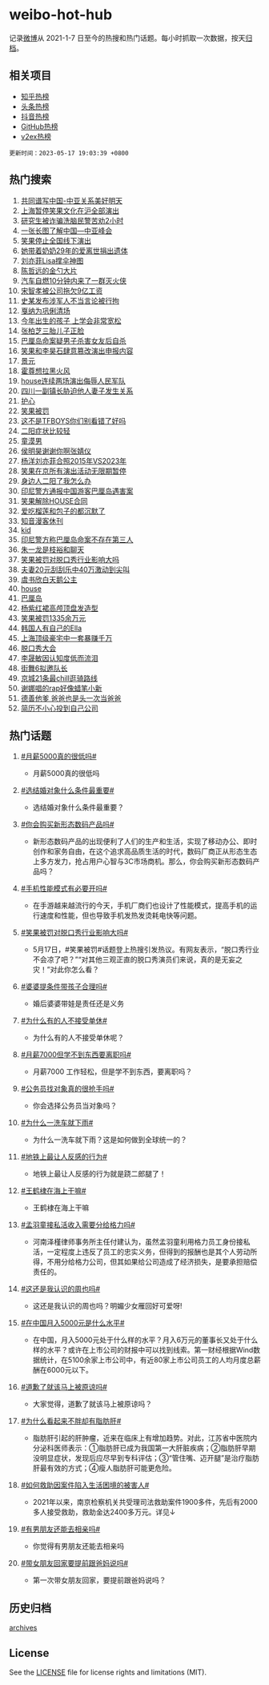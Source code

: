 # weibo-hot-hub

记录[微博](https://www.weibo.com)从 2021-1-7 日至今的热搜和热门话题。每小时抓取一次数据，按天[归档](archives)。

## 相关项目

- [知乎热榜](https://github.com/lonnyzhang423/zhihu-hot-hub)
- [头条热榜](https://github.com/lonnyzhang423/toutiao-hot-hub)
- [抖音热榜](https://github.com/lonnyzhang423/douyin-hot-hub)
- [GitHub热榜](https://github.com/lonnyzhang423/github-hot-hub)
- [v2ex热榜](https://github.com/lonnyzhang423/v2ex-hot-hub)


`更新时间：2023-05-17 19:03:39 +0800`

## 热门搜索

1. [共同谱写中国-中亚关系美好明天](https://m.weibo.cn/search?containerid=100103type%3D1%26t%3D10%26q%3D%23%E5%85%B1%E5%90%8C%E8%B0%B1%E5%86%99%E4%B8%AD%E5%9B%BD-%E4%B8%AD%E4%BA%9A%E5%85%B3%E7%B3%BB%E7%BE%8E%E5%A5%BD%E6%98%8E%E5%A4%A9%23&stream_entry_id=51&isnewpage=1&extparam=seat%3D1%26dgr%3D0%26stream_entry_id%3D51%26c_type%3D51%26filter_type%3Drealtimehot%26pos%3D0%26cate%3D10103%26display_time%3D1684321417%26pre_seqid%3D168432141784802720818&luicode=10000011&lfid=106003type%253D25%2526t%253D3%2526disable_hot%253D1%2526filter_type%253Drealtimehot)
1. [上海暂停笑果文化在沪全部演出](https://m.weibo.cn/search?containerid=100103type%3D1%26t%3D10%26q%3D%23%E4%B8%8A%E6%B5%B7%E6%9A%82%E5%81%9C%E7%AC%91%E6%9E%9C%E6%96%87%E5%8C%96%E5%9C%A8%E6%B2%AA%E5%85%A8%E9%83%A8%E6%BC%94%E5%87%BA%23&stream_entry_id=31&isnewpage=1&extparam=seat%3D1%26dgr%3D0%26flag%3D0%26c_type%3D31%26filter_type%3Drealtimehot%26cate%3D5001%26stream_entry_id%3D31%26realpos%3D1%26lcate%3D5001%26band_rank%3D1%26pos%3D0%26q%3D%2523%25E4%25B8%258A%25E6%25B5%25B7%25E6%259A%2582%25E5%2581%259C%25E7%25AC%2591%25E6%259E%259C%25E6%2596%2587%25E5%258C%2596%25E5%259C%25A8%25E6%25B2%25AA%25E5%2585%25A8%25E9%2583%25A8%25E6%25BC%2594%25E5%2587%25BA%2523%26display_time%3D1684321417%26pre_seqid%3D168432141784802720818&luicode=10000011&lfid=106003type%253D25%2526t%253D3%2526disable_hot%253D1%2526filter_type%253Drealtimehot)
1. [研究生被诈骗洗脑民警苦劝2小时](https://m.weibo.cn/search?containerid=100103type%3D1%26t%3D10%26q%3D%23%E7%A0%94%E7%A9%B6%E7%94%9F%E8%A2%AB%E8%AF%88%E9%AA%97%E6%B4%97%E8%84%91%E6%B0%91%E8%AD%A6%E8%8B%A6%E5%8A%9D2%E5%B0%8F%E6%97%B6%23&stream_entry_id=31&isnewpage=1&extparam=seat%3D1%26dgr%3D0%26flag%3D1%26c_type%3D31%26filter_type%3Drealtimehot%26cate%3D5001%26stream_entry_id%3D31%26realpos%3D2%26lcate%3D5001%26band_rank%3D2%26pos%3D1%26q%3D%2523%25E7%25A0%2594%25E7%25A9%25B6%25E7%2594%259F%25E8%25A2%25AB%25E8%25AF%2588%25E9%25AA%2597%25E6%25B4%2597%25E8%2584%2591%25E6%25B0%2591%25E8%25AD%25A6%25E8%258B%25A6%25E5%258A%259D2%25E5%25B0%258F%25E6%2597%25B6%2523%26display_time%3D1684321417%26pre_seqid%3D168432141784802720818&luicode=10000011&lfid=106003type%253D25%2526t%253D3%2526disable_hot%253D1%2526filter_type%253Drealtimehot)
1. [一张长图了解中国—中亚峰会](https://m.weibo.cn/search?containerid=100103type%3D1%26t%3D10%26q%3D%23%E4%B8%80%E5%BC%A0%E9%95%BF%E5%9B%BE%E4%BA%86%E8%A7%A3%E4%B8%AD%E5%9B%BD%E2%80%94%E4%B8%AD%E4%BA%9A%E5%B3%B0%E4%BC%9A%23&stream_entry_id=31&isnewpage=1&extparam=seat%3D1%26dgr%3D0%26flag%3D0%26c_type%3D31%26filter_type%3Drealtimehot%26cate%3D5001%26stream_entry_id%3D31%26realpos%3D3%26lcate%3D5001%26band_rank%3D3%26pos%3D2%26q%3D%2523%25E4%25B8%2580%25E5%25BC%25A0%25E9%2595%25BF%25E5%259B%25BE%25E4%25BA%2586%25E8%25A7%25A3%25E4%25B8%25AD%25E5%259B%25BD%25E2%2580%2594%25E4%25B8%25AD%25E4%25BA%259A%25E5%25B3%25B0%25E4%25BC%259A%2523%26display_time%3D1684321417%26pre_seqid%3D168432141784802720818&luicode=10000011&lfid=106003type%253D25%2526t%253D3%2526disable_hot%253D1%2526filter_type%253Drealtimehot)
1. [笑果停止全国线下演出](https://m.weibo.cn/search?containerid=100103type%3D1%26t%3D10%26q%3D%23%E7%AC%91%E6%9E%9C%E5%81%9C%E6%AD%A2%E5%85%A8%E5%9B%BD%E7%BA%BF%E4%B8%8B%E6%BC%94%E5%87%BA%23&stream_entry_id=31&isnewpage=1&extparam=seat%3D1%26dgr%3D0%26flag%3D2%26c_type%3D31%26filter_type%3Drealtimehot%26cate%3D5001%26stream_entry_id%3D31%26realpos%3D4%26lcate%3D5001%26band_rank%3D4%26pos%3D3%26q%3D%2523%25E7%25AC%2591%25E6%259E%259C%25E5%2581%259C%25E6%25AD%25A2%25E5%2585%25A8%25E5%259B%25BD%25E7%25BA%25BF%25E4%25B8%258B%25E6%25BC%2594%25E5%2587%25BA%2523%26display_time%3D1684321417%26pre_seqid%3D168432141784802720818&luicode=10000011&lfid=106003type%253D25%2526t%253D3%2526disable_hot%253D1%2526filter_type%253Drealtimehot)
1. [她带着奶奶29年的爱离世捐出遗体](https://m.weibo.cn/search?containerid=100103type%3D1%26t%3D10%26q%3D%23%E5%A5%B9%E5%B8%A6%E7%9D%80%E5%A5%B6%E5%A5%B629%E5%B9%B4%E7%9A%84%E7%88%B1%E7%A6%BB%E4%B8%96%E6%8D%90%E5%87%BA%E9%81%97%E4%BD%93%23&stream_entry_id=31&isnewpage=1&extparam=seat%3D1%26dgr%3D0%26flag%3D1%26c_type%3D31%26filter_type%3Drealtimehot%26cate%3D5001%26stream_entry_id%3D31%26realpos%3D5%26lcate%3D5001%26band_rank%3D5%26pos%3D4%26q%3D%2523%25E5%25A5%25B9%25E5%25B8%25A6%25E7%259D%2580%25E5%25A5%25B6%25E5%25A5%25B629%25E5%25B9%25B4%25E7%259A%2584%25E7%2588%25B1%25E7%25A6%25BB%25E4%25B8%2596%25E6%258D%2590%25E5%2587%25BA%25E9%2581%2597%25E4%25BD%2593%2523%26display_time%3D1684321417%26pre_seqid%3D168432141784802720818&luicode=10000011&lfid=106003type%253D25%2526t%253D3%2526disable_hot%253D1%2526filter_type%253Drealtimehot)
1. [刘亦菲Lisa撑伞神图](https://m.weibo.cn/search?containerid=100103type%3D1%26t%3D10%26q%3D%23%E5%88%98%E4%BA%A6%E8%8F%B2Lisa%E6%92%91%E4%BC%9E%E7%A5%9E%E5%9B%BE%23&stream_entry_id=31&isnewpage=1&extparam=seat%3D1%26dgr%3D0%26flag%3D2%26c_type%3D31%26filter_type%3Drealtimehot%26cate%3D5001%26stream_entry_id%3D31%26realpos%3D6%26lcate%3D5001%26band_rank%3D6%26pos%3D5%26q%3D%2523%25E5%2588%2598%25E4%25BA%25A6%25E8%258F%25B2Lisa%25E6%2592%2591%25E4%25BC%259E%25E7%25A5%259E%25E5%259B%25BE%2523%26display_time%3D1684321417%26pre_seqid%3D168432141784802720818&luicode=10000011&lfid=106003type%253D25%2526t%253D3%2526disable_hot%253D1%2526filter_type%253Drealtimehot)
1. [陈哲远的金勺大片](https://m.weibo.cn/search?containerid=100103type%3D1%26t%3D10%26q%3D%23%E9%99%88%E5%93%B2%E8%BF%9C%E7%9A%84%E9%87%91%E5%8B%BA%E5%A4%A7%E7%89%87%23&stream_entry_id=31&isnewpage=1&extparam=seat%3D1%26dgr%3D0%26c_type%3D31%26topic_ad%3D1%26filter_type%3Drealtimehot%26cate%3D5001%26band_rank%3D7%26lcate%3D5001%26stream_entry_id%3D31%26pos%3D6%26is_ad_pos%3D1%26adid%3D189481%26q%3D%2523%25E9%2599%2588%25E5%2593%25B2%25E8%25BF%259C%25E7%259A%2584%25E9%2587%2591%25E5%258B%25BA%25E5%25A4%25A7%25E7%2589%2587%2523%26display_time%3D1684321417%26pre_seqid%3D168432141784802720818&luicode=10000011&lfid=106003type%253D25%2526t%253D3%2526disable_hot%253D1%2526filter_type%253Drealtimehot)
1. [汽车自燃10分钟内来了一群灭火侠](https://m.weibo.cn/search?containerid=100103type%3D1%26t%3D10%26q%3D%23%E6%B1%BD%E8%BD%A6%E8%87%AA%E7%87%8310%E5%88%86%E9%92%9F%E5%86%85%E6%9D%A5%E4%BA%86%E4%B8%80%E7%BE%A4%E7%81%AD%E7%81%AB%E4%BE%A0%23&stream_entry_id=31&isnewpage=1&extparam=seat%3D1%26dgr%3D0%26flag%3D1%26c_type%3D31%26filter_type%3Drealtimehot%26cate%3D5001%26stream_entry_id%3D31%26realpos%3D7%26lcate%3D5001%26band_rank%3D7%26pos%3D7%26q%3D%2523%25E6%25B1%25BD%25E8%25BD%25A6%25E8%2587%25AA%25E7%2587%258310%25E5%2588%2586%25E9%2592%259F%25E5%2586%2585%25E6%259D%25A5%25E4%25BA%2586%25E4%25B8%2580%25E7%25BE%25A4%25E7%2581%25AD%25E7%2581%25AB%25E4%25BE%25A0%2523%26display_time%3D1684321417%26pre_seqid%3D168432141784802720818&luicode=10000011&lfid=106003type%253D25%2526t%253D3%2526disable_hot%253D1%2526filter_type%253Drealtimehot)
1. [宋智孝被公司拖欠9亿工资](https://m.weibo.cn/search?containerid=100103type%3D1%26t%3D10%26q%3D%23%E5%AE%8B%E6%99%BA%E5%AD%9D%E8%A2%AB%E5%85%AC%E5%8F%B8%E6%8B%96%E6%AC%A09%E4%BA%BF%E5%B7%A5%E8%B5%84%23&stream_entry_id=31&isnewpage=1&extparam=seat%3D1%26dgr%3D0%26flag%3D2%26c_type%3D31%26filter_type%3Drealtimehot%26cate%3D5001%26stream_entry_id%3D31%26realpos%3D8%26lcate%3D5001%26band_rank%3D8%26pos%3D8%26q%3D%2523%25E5%25AE%258B%25E6%2599%25BA%25E5%25AD%259D%25E8%25A2%25AB%25E5%2585%25AC%25E5%258F%25B8%25E6%258B%2596%25E6%25AC%25A09%25E4%25BA%25BF%25E5%25B7%25A5%25E8%25B5%2584%2523%26display_time%3D1684321417%26pre_seqid%3D168432141784802720818&luicode=10000011&lfid=106003type%253D25%2526t%253D3%2526disable_hot%253D1%2526filter_type%253Drealtimehot)
1. [史某发布涉军人不当言论被行拘](https://m.weibo.cn/search?containerid=100103type%3D1%26t%3D10%26q%3D%23%E5%8F%B2%E6%9F%90%E5%8F%91%E5%B8%83%E6%B6%89%E5%86%9B%E4%BA%BA%E4%B8%8D%E5%BD%93%E8%A8%80%E8%AE%BA%E8%A2%AB%E8%A1%8C%E6%8B%98%23&stream_entry_id=31&isnewpage=1&extparam=seat%3D1%26dgr%3D0%26flag%3D0%26c_type%3D31%26filter_type%3Drealtimehot%26cate%3D5001%26stream_entry_id%3D31%26realpos%3D9%26lcate%3D5001%26band_rank%3D9%26pos%3D9%26q%3D%2523%25E5%258F%25B2%25E6%259F%2590%25E5%258F%2591%25E5%25B8%2583%25E6%25B6%2589%25E5%2586%259B%25E4%25BA%25BA%25E4%25B8%258D%25E5%25BD%2593%25E8%25A8%2580%25E8%25AE%25BA%25E8%25A2%25AB%25E8%25A1%258C%25E6%258B%2598%2523%26display_time%3D1684321417%26pre_seqid%3D168432141784802720818&luicode=10000011&lfid=106003type%253D25%2526t%253D3%2526disable_hot%253D1%2526filter_type%253Drealtimehot)
1. [戛纳为巩俐清场](https://m.weibo.cn/search?containerid=100103type%3D1%26t%3D10%26q%3D%23%E6%88%9B%E7%BA%B3%E4%B8%BA%E5%B7%A9%E4%BF%90%E6%B8%85%E5%9C%BA%23&stream_entry_id=31&isnewpage=1&extparam=seat%3D1%26dgr%3D0%26flag%3D1%26c_type%3D31%26filter_type%3Drealtimehot%26cate%3D5001%26stream_entry_id%3D31%26realpos%3D10%26lcate%3D5001%26band_rank%3D10%26pos%3D10%26q%3D%2523%25E6%2588%259B%25E7%25BA%25B3%25E4%25B8%25BA%25E5%25B7%25A9%25E4%25BF%2590%25E6%25B8%2585%25E5%259C%25BA%2523%26display_time%3D1684321417%26pre_seqid%3D168432141784802720818&luicode=10000011&lfid=106003type%253D25%2526t%253D3%2526disable_hot%253D1%2526filter_type%253Drealtimehot)
1. [今年出生的孩子 上学会非常宽松](https://m.weibo.cn/search?containerid=100103type%3D1%26t%3D10%26q%3D%E4%BB%8A%E5%B9%B4%E5%87%BA%E7%94%9F%E7%9A%84%E5%AD%A9%E5%AD%90+%E4%B8%8A%E5%AD%A6%E4%BC%9A%E9%9D%9E%E5%B8%B8%E5%AE%BD%E6%9D%BE&stream_entry_id=31&isnewpage=1&extparam=seat%3D1%26dgr%3D0%26flag%3D2%26c_type%3D31%26filter_type%3Drealtimehot%26cate%3D5001%26stream_entry_id%3D31%26realpos%3D11%26lcate%3D5001%26band_rank%3D11%26pos%3D11%26q%3D%25E4%25BB%258A%25E5%25B9%25B4%25E5%2587%25BA%25E7%2594%259F%25E7%259A%2584%25E5%25AD%25A9%25E5%25AD%2590%2520%25E4%25B8%258A%25E5%25AD%25A6%25E4%25BC%259A%25E9%259D%259E%25E5%25B8%25B8%25E5%25AE%25BD%25E6%259D%25BE%26display_time%3D1684321417%26pre_seqid%3D168432141784802720818&luicode=10000011&lfid=106003type%253D25%2526t%253D3%2526disable_hot%253D1%2526filter_type%253Drealtimehot)
1. [张柏芝三胎儿子正脸](https://m.weibo.cn/search?containerid=100103type%3D1%26t%3D10%26q%3D%23%E5%BC%A0%E6%9F%8F%E8%8A%9D%E4%B8%89%E8%83%8E%E5%84%BF%E5%AD%90%E6%AD%A3%E8%84%B8%23&stream_entry_id=31&isnewpage=1&extparam=seat%3D1%26dgr%3D0%26flag%3D2%26c_type%3D31%26filter_type%3Drealtimehot%26cate%3D5001%26stream_entry_id%3D31%26realpos%3D12%26lcate%3D5001%26band_rank%3D12%26pos%3D12%26q%3D%2523%25E5%25BC%25A0%25E6%259F%258F%25E8%258A%259D%25E4%25B8%2589%25E8%2583%258E%25E5%2584%25BF%25E5%25AD%2590%25E6%25AD%25A3%25E8%2584%25B8%2523%26display_time%3D1684321417%26pre_seqid%3D168432141784802720818&luicode=10000011&lfid=106003type%253D25%2526t%253D3%2526disable_hot%253D1%2526filter_type%253Drealtimehot)
1. [巴厘岛命案疑男子杀害女友后自杀](https://m.weibo.cn/search?containerid=100103type%3D1%26t%3D10%26q%3D%23%E5%B7%B4%E5%8E%98%E5%B2%9B%E5%91%BD%E6%A1%88%E7%96%91%E7%94%B7%E5%AD%90%E6%9D%80%E5%AE%B3%E5%A5%B3%E5%8F%8B%E5%90%8E%E8%87%AA%E6%9D%80%23&stream_entry_id=31&isnewpage=1&extparam=seat%3D1%26dgr%3D0%26flag%3D2%26c_type%3D31%26filter_type%3Drealtimehot%26cate%3D5001%26stream_entry_id%3D31%26realpos%3D13%26lcate%3D5001%26band_rank%3D13%26pos%3D13%26q%3D%2523%25E5%25B7%25B4%25E5%258E%2598%25E5%25B2%259B%25E5%2591%25BD%25E6%25A1%2588%25E7%2596%2591%25E7%2594%25B7%25E5%25AD%2590%25E6%259D%2580%25E5%25AE%25B3%25E5%25A5%25B3%25E5%258F%258B%25E5%2590%258E%25E8%2587%25AA%25E6%259D%2580%2523%26display_time%3D1684321417%26pre_seqid%3D168432141784802720818&luicode=10000011&lfid=106003type%253D25%2526t%253D3%2526disable_hot%253D1%2526filter_type%253Drealtimehot)
1. [笑果和李昊石肆意篡改演出申报内容](https://m.weibo.cn/search?containerid=100103type%3D1%26t%3D10%26q%3D%23%E7%AC%91%E6%9E%9C%E5%92%8C%E6%9D%8E%E6%98%8A%E7%9F%B3%E8%82%86%E6%84%8F%E7%AF%A1%E6%94%B9%E6%BC%94%E5%87%BA%E7%94%B3%E6%8A%A5%E5%86%85%E5%AE%B9%23&stream_entry_id=31&isnewpage=1&extparam=seat%3D1%26dgr%3D0%26flag%3D0%26c_type%3D31%26filter_type%3Drealtimehot%26cate%3D5001%26stream_entry_id%3D31%26realpos%3D14%26lcate%3D5001%26band_rank%3D14%26pos%3D14%26q%3D%2523%25E7%25AC%2591%25E6%259E%259C%25E5%2592%258C%25E6%259D%258E%25E6%2598%258A%25E7%259F%25B3%25E8%2582%2586%25E6%2584%258F%25E7%25AF%25A1%25E6%2594%25B9%25E6%25BC%2594%25E5%2587%25BA%25E7%2594%25B3%25E6%258A%25A5%25E5%2586%2585%25E5%25AE%25B9%2523%26display_time%3D1684321417%26pre_seqid%3D168432141784802720818&luicode=10000011&lfid=106003type%253D25%2526t%253D3%2526disable_hot%253D1%2526filter_type%253Drealtimehot)
1. [景元](https://m.weibo.cn/search?containerid=100103type%3D1%26t%3D10%26q%3D%23%E6%99%AF%E5%85%83%23&stream_entry_id=31&isnewpage=1&extparam=seat%3D1%26dgr%3D0%26flag%3D1%26c_type%3D31%26filter_type%3Drealtimehot%26cate%3D5001%26stream_entry_id%3D31%26realpos%3D15%26lcate%3D5001%26band_rank%3D15%26pos%3D15%26q%3D%2523%25E6%2599%25AF%25E5%2585%2583%2523%26display_time%3D1684321417%26pre_seqid%3D168432141784802720818&luicode=10000011&lfid=106003type%253D25%2526t%253D3%2526disable_hot%253D1%2526filter_type%253Drealtimehot)
1. [霍尊想拉黑火风](https://m.weibo.cn/search?containerid=100103type%3D1%26t%3D10%26q%3D%23%E9%9C%8D%E5%B0%8A%E6%83%B3%E6%8B%89%E9%BB%91%E7%81%AB%E9%A3%8E%23&stream_entry_id=31&isnewpage=1&extparam=seat%3D1%26dgr%3D0%26flag%3D0%26c_type%3D31%26filter_type%3Drealtimehot%26cate%3D5001%26stream_entry_id%3D31%26realpos%3D16%26lcate%3D5001%26band_rank%3D16%26pos%3D16%26q%3D%2523%25E9%259C%258D%25E5%25B0%258A%25E6%2583%25B3%25E6%258B%2589%25E9%25BB%2591%25E7%2581%25AB%25E9%25A3%258E%2523%26display_time%3D1684321417%26pre_seqid%3D168432141784802720818&luicode=10000011&lfid=106003type%253D25%2526t%253D3%2526disable_hot%253D1%2526filter_type%253Drealtimehot)
1. [house连续两场演出侮辱人民军队](https://m.weibo.cn/search?containerid=100103type%3D1%26t%3D10%26q%3D%23house%E8%BF%9E%E7%BB%AD%E4%B8%A4%E5%9C%BA%E6%BC%94%E5%87%BA%E4%BE%AE%E8%BE%B1%E4%BA%BA%E6%B0%91%E5%86%9B%E9%98%9F%23&stream_entry_id=31&isnewpage=1&extparam=seat%3D1%26dgr%3D0%26flag%3D0%26c_type%3D31%26filter_type%3Drealtimehot%26cate%3D5001%26stream_entry_id%3D31%26realpos%3D17%26lcate%3D5001%26band_rank%3D17%26pos%3D17%26q%3D%2523house%25E8%25BF%259E%25E7%25BB%25AD%25E4%25B8%25A4%25E5%259C%25BA%25E6%25BC%2594%25E5%2587%25BA%25E4%25BE%25AE%25E8%25BE%25B1%25E4%25BA%25BA%25E6%25B0%2591%25E5%2586%259B%25E9%2598%259F%2523%26display_time%3D1684321417%26pre_seqid%3D168432141784802720818&luicode=10000011&lfid=106003type%253D25%2526t%253D3%2526disable_hot%253D1%2526filter_type%253Drealtimehot)
1. [四川一副镇长胁迫他人妻子发生关系](https://m.weibo.cn/search?containerid=100103type%3D1%26t%3D10%26q%3D%23%E5%9B%9B%E5%B7%9D%E4%B8%80%E5%89%AF%E9%95%87%E9%95%BF%E8%83%81%E8%BF%AB%E4%BB%96%E4%BA%BA%E5%A6%BB%E5%AD%90%E5%8F%91%E7%94%9F%E5%85%B3%E7%B3%BB%23&stream_entry_id=31&isnewpage=1&extparam=seat%3D1%26dgr%3D0%26flag%3D0%26c_type%3D31%26filter_type%3Drealtimehot%26cate%3D5001%26stream_entry_id%3D31%26realpos%3D18%26lcate%3D5001%26band_rank%3D18%26pos%3D18%26q%3D%2523%25E5%259B%259B%25E5%25B7%259D%25E4%25B8%2580%25E5%2589%25AF%25E9%2595%2587%25E9%2595%25BF%25E8%2583%2581%25E8%25BF%25AB%25E4%25BB%2596%25E4%25BA%25BA%25E5%25A6%25BB%25E5%25AD%2590%25E5%258F%2591%25E7%2594%259F%25E5%2585%25B3%25E7%25B3%25BB%2523%26display_time%3D1684321417%26pre_seqid%3D168432141784802720818&luicode=10000011&lfid=106003type%253D25%2526t%253D3%2526disable_hot%253D1%2526filter_type%253Drealtimehot)
1. [护心](https://m.weibo.cn/search?containerid=100103type%3D1%26t%3D10%26q%3D%E6%8A%A4%E5%BF%83&stream_entry_id=31&isnewpage=1&extparam=seat%3D1%26dgr%3D0%26flag%3D1%26c_type%3D31%26filter_type%3Drealtimehot%26cate%3D5001%26stream_entry_id%3D31%26realpos%3D19%26lcate%3D5001%26band_rank%3D19%26pos%3D19%26q%3D%25E6%258A%25A4%25E5%25BF%2583%26display_time%3D1684321417%26pre_seqid%3D168432141784802720818&luicode=10000011&lfid=106003type%253D25%2526t%253D3%2526disable_hot%253D1%2526filter_type%253Drealtimehot)
1. [笑果被罚](https://m.weibo.cn/search?containerid=100103type%3D1%26t%3D10%26q%3D%23%E7%AC%91%E6%9E%9C%E8%A2%AB%E7%BD%9A%23&stream_entry_id=31&isnewpage=1&extparam=seat%3D1%26dgr%3D0%26flag%3D2%26c_type%3D31%26filter_type%3Drealtimehot%26cate%3D5001%26stream_entry_id%3D31%26realpos%3D20%26lcate%3D5001%26band_rank%3D20%26pos%3D20%26q%3D%2523%25E7%25AC%2591%25E6%259E%259C%25E8%25A2%25AB%25E7%25BD%259A%2523%26display_time%3D1684321417%26pre_seqid%3D168432141784802720818&luicode=10000011&lfid=106003type%253D25%2526t%253D3%2526disable_hot%253D1%2526filter_type%253Drealtimehot)
1. [这不是TFBOYS你们别看错了好吗](https://m.weibo.cn/search?containerid=100103type%3D1%26t%3D10%26q%3D%23%E8%BF%99%E4%B8%8D%E6%98%AFTFBOYS%E4%BD%A0%E4%BB%AC%E5%88%AB%E7%9C%8B%E9%94%99%E4%BA%86%E5%A5%BD%E5%90%97%23&stream_entry_id=31&isnewpage=1&extparam=seat%3D1%26dgr%3D0%26flag%3D1%26c_type%3D31%26filter_type%3Drealtimehot%26cate%3D5001%26stream_entry_id%3D31%26realpos%3D21%26lcate%3D5001%26band_rank%3D21%26pos%3D21%26q%3D%2523%25E8%25BF%2599%25E4%25B8%258D%25E6%2598%25AFTFBOYS%25E4%25BD%25A0%25E4%25BB%25AC%25E5%2588%25AB%25E7%259C%258B%25E9%2594%2599%25E4%25BA%2586%25E5%25A5%25BD%25E5%2590%2597%2523%26display_time%3D1684321417%26pre_seqid%3D168432141784802720818&luicode=10000011&lfid=106003type%253D25%2526t%253D3%2526disable_hot%253D1%2526filter_type%253Drealtimehot)
1. [二阳症状比较轻](https://m.weibo.cn/search?containerid=100103type%3D1%26t%3D10%26q%3D%23%E4%BA%8C%E9%98%B3%E7%97%87%E7%8A%B6%E6%AF%94%E8%BE%83%E8%BD%BB%23&stream_entry_id=31&isnewpage=1&extparam=seat%3D1%26dgr%3D0%26flag%3D0%26c_type%3D31%26filter_type%3Drealtimehot%26cate%3D5001%26stream_entry_id%3D31%26realpos%3D22%26lcate%3D5001%26band_rank%3D22%26pos%3D22%26q%3D%2523%25E4%25BA%258C%25E9%2598%25B3%25E7%2597%2587%25E7%258A%25B6%25E6%25AF%2594%25E8%25BE%2583%25E8%25BD%25BB%2523%26display_time%3D1684321417%26pre_seqid%3D168432141784802720818&luicode=10000011&lfid=106003type%253D25%2526t%253D3%2526disable_hot%253D1%2526filter_type%253Drealtimehot)
1. [童漠男](https://m.weibo.cn/search?containerid=100103type%3D1%26t%3D10%26q%3D%E7%AB%A5%E6%BC%A0%E7%94%B7&stream_entry_id=31&isnewpage=1&extparam=seat%3D1%26dgr%3D0%26flag%3D0%26c_type%3D31%26filter_type%3Drealtimehot%26cate%3D5001%26stream_entry_id%3D31%26realpos%3D23%26lcate%3D5001%26band_rank%3D23%26pos%3D23%26q%3D%25E7%25AB%25A5%25E6%25BC%25A0%25E7%2594%25B7%26display_time%3D1684321417%26pre_seqid%3D168432141784802720818&luicode=10000011&lfid=106003type%253D25%2526t%253D3%2526disable_hot%253D1%2526filter_type%253Drealtimehot)
1. [侯明昊谢谢你啊张婧仪](https://m.weibo.cn/search?containerid=100103type%3D1%26t%3D10%26q%3D%23%E4%BE%AF%E6%98%8E%E6%98%8A%E8%B0%A2%E8%B0%A2%E4%BD%A0%E5%95%8A%E5%BC%A0%E5%A9%A7%E4%BB%AA%23&stream_entry_id=31&isnewpage=1&extparam=seat%3D1%26dgr%3D0%26flag%3D0%26c_type%3D31%26filter_type%3Drealtimehot%26cate%3D5001%26stream_entry_id%3D31%26realpos%3D24%26lcate%3D5001%26band_rank%3D24%26pos%3D24%26q%3D%2523%25E4%25BE%25AF%25E6%2598%258E%25E6%2598%258A%25E8%25B0%25A2%25E8%25B0%25A2%25E4%25BD%25A0%25E5%2595%258A%25E5%25BC%25A0%25E5%25A9%25A7%25E4%25BB%25AA%2523%26display_time%3D1684321417%26pre_seqid%3D168432141784802720818&luicode=10000011&lfid=106003type%253D25%2526t%253D3%2526disable_hot%253D1%2526filter_type%253Drealtimehot)
1. [杨洋刘亦菲合照2015年VS2023年](https://m.weibo.cn/search?containerid=100103type%3D1%26t%3D10%26q%3D%23%E6%9D%A8%E6%B4%8B%E5%88%98%E4%BA%A6%E8%8F%B2%E5%90%88%E7%85%A72015%E5%B9%B4VS2023%E5%B9%B4%23&stream_entry_id=31&isnewpage=1&extparam=seat%3D1%26dgr%3D0%26flag%3D1%26c_type%3D31%26filter_type%3Drealtimehot%26cate%3D5001%26stream_entry_id%3D31%26realpos%3D25%26lcate%3D5001%26band_rank%3D25%26pos%3D25%26q%3D%2523%25E6%259D%25A8%25E6%25B4%258B%25E5%2588%2598%25E4%25BA%25A6%25E8%258F%25B2%25E5%2590%2588%25E7%2585%25A72015%25E5%25B9%25B4VS2023%25E5%25B9%25B4%2523%26display_time%3D1684321417%26pre_seqid%3D168432141784802720818&luicode=10000011&lfid=106003type%253D25%2526t%253D3%2526disable_hot%253D1%2526filter_type%253Drealtimehot)
1. [笑果在京所有演出活动无限期暂停](https://m.weibo.cn/search?containerid=100103type%3D1%26t%3D10%26q%3D%23%E7%AC%91%E6%9E%9C%E5%9C%A8%E4%BA%AC%E6%89%80%E6%9C%89%E6%BC%94%E5%87%BA%E6%B4%BB%E5%8A%A8%E6%97%A0%E9%99%90%E6%9C%9F%E6%9A%82%E5%81%9C%23&stream_entry_id=31&isnewpage=1&extparam=seat%3D1%26dgr%3D0%26flag%3D0%26c_type%3D31%26filter_type%3Drealtimehot%26cate%3D5001%26stream_entry_id%3D31%26realpos%3D26%26lcate%3D5001%26band_rank%3D26%26pos%3D26%26q%3D%2523%25E7%25AC%2591%25E6%259E%259C%25E5%259C%25A8%25E4%25BA%25AC%25E6%2589%2580%25E6%259C%2589%25E6%25BC%2594%25E5%2587%25BA%25E6%25B4%25BB%25E5%258A%25A8%25E6%2597%25A0%25E9%2599%2590%25E6%259C%259F%25E6%259A%2582%25E5%2581%259C%2523%26display_time%3D1684321417%26pre_seqid%3D168432141784802720818&luicode=10000011&lfid=106003type%253D25%2526t%253D3%2526disable_hot%253D1%2526filter_type%253Drealtimehot)
1. [身边人二阳了我怎么办](https://m.weibo.cn/search?containerid=100103type%3D1%26t%3D10%26q%3D%23%E8%BA%AB%E8%BE%B9%E4%BA%BA%E4%BA%8C%E9%98%B3%E4%BA%86%E6%88%91%E6%80%8E%E4%B9%88%E5%8A%9E%23&stream_entry_id=31&isnewpage=1&extparam=seat%3D1%26dgr%3D0%26flag%3D1%26c_type%3D31%26filter_type%3Drealtimehot%26cate%3D5001%26stream_entry_id%3D31%26realpos%3D27%26lcate%3D5001%26band_rank%3D27%26pos%3D27%26q%3D%2523%25E8%25BA%25AB%25E8%25BE%25B9%25E4%25BA%25BA%25E4%25BA%258C%25E9%2598%25B3%25E4%25BA%2586%25E6%2588%2591%25E6%2580%258E%25E4%25B9%2588%25E5%258A%259E%2523%26display_time%3D1684321417%26pre_seqid%3D168432141784802720818&luicode=10000011&lfid=106003type%253D25%2526t%253D3%2526disable_hot%253D1%2526filter_type%253Drealtimehot)
1. [印尼警方通报中国游客巴厘岛遇害案](https://m.weibo.cn/search?containerid=100103type%3D1%26t%3D10%26q%3D%23%E5%8D%B0%E5%B0%BC%E8%AD%A6%E6%96%B9%E9%80%9A%E6%8A%A5%E4%B8%AD%E5%9B%BD%E6%B8%B8%E5%AE%A2%E5%B7%B4%E5%8E%98%E5%B2%9B%E9%81%87%E5%AE%B3%E6%A1%88%23&stream_entry_id=31&isnewpage=1&extparam=seat%3D1%26dgr%3D0%26flag%3D0%26c_type%3D31%26filter_type%3Drealtimehot%26cate%3D5001%26stream_entry_id%3D31%26realpos%3D28%26lcate%3D5001%26band_rank%3D28%26pos%3D28%26q%3D%2523%25E5%258D%25B0%25E5%25B0%25BC%25E8%25AD%25A6%25E6%2596%25B9%25E9%2580%259A%25E6%258A%25A5%25E4%25B8%25AD%25E5%259B%25BD%25E6%25B8%25B8%25E5%25AE%25A2%25E5%25B7%25B4%25E5%258E%2598%25E5%25B2%259B%25E9%2581%2587%25E5%25AE%25B3%25E6%25A1%2588%2523%26display_time%3D1684321417%26pre_seqid%3D168432141784802720818&luicode=10000011&lfid=106003type%253D25%2526t%253D3%2526disable_hot%253D1%2526filter_type%253Drealtimehot)
1. [笑果解除HOUSE合同](https://m.weibo.cn/search?containerid=100103type%3D1%26t%3D10%26q%3D%23%E7%AC%91%E6%9E%9C%E8%A7%A3%E9%99%A4HOUSE%E5%90%88%E5%90%8C%23&stream_entry_id=31&isnewpage=1&extparam=seat%3D1%26dgr%3D0%26flag%3D0%26c_type%3D31%26filter_type%3Drealtimehot%26cate%3D5001%26stream_entry_id%3D31%26realpos%3D29%26lcate%3D5001%26band_rank%3D29%26pos%3D29%26q%3D%2523%25E7%25AC%2591%25E6%259E%259C%25E8%25A7%25A3%25E9%2599%25A4HOUSE%25E5%2590%2588%25E5%2590%258C%2523%26display_time%3D1684321417%26pre_seqid%3D168432141784802720818&luicode=10000011&lfid=106003type%253D25%2526t%253D3%2526disable_hot%253D1%2526filter_type%253Drealtimehot)
1. [爱吃榴莲和包子的都沉默了](https://m.weibo.cn/search?containerid=100103type%3D1%26t%3D10%26q%3D%23%E7%88%B1%E5%90%83%E6%A6%B4%E8%8E%B2%E5%92%8C%E5%8C%85%E5%AD%90%E7%9A%84%E9%83%BD%E6%B2%89%E9%BB%98%E4%BA%86%23&stream_entry_id=31&isnewpage=1&extparam=seat%3D1%26dgr%3D0%26flag%3D1%26c_type%3D31%26filter_type%3Drealtimehot%26cate%3D5001%26stream_entry_id%3D31%26realpos%3D30%26lcate%3D5001%26band_rank%3D30%26pos%3D30%26q%3D%2523%25E7%2588%25B1%25E5%2590%2583%25E6%25A6%25B4%25E8%258E%25B2%25E5%2592%258C%25E5%258C%2585%25E5%25AD%2590%25E7%259A%2584%25E9%2583%25BD%25E6%25B2%2589%25E9%25BB%2598%25E4%25BA%2586%2523%26display_time%3D1684321417%26pre_seqid%3D168432141784802720818&luicode=10000011&lfid=106003type%253D25%2526t%253D3%2526disable_hot%253D1%2526filter_type%253Drealtimehot)
1. [知音漫客休刊](https://m.weibo.cn/search?containerid=100103type%3D1%26t%3D10%26q%3D%23%E7%9F%A5%E9%9F%B3%E6%BC%AB%E5%AE%A2%E4%BC%91%E5%88%8A%23&stream_entry_id=31&isnewpage=1&extparam=seat%3D1%26dgr%3D0%26flag%3D0%26c_type%3D31%26filter_type%3Drealtimehot%26cate%3D5001%26stream_entry_id%3D31%26realpos%3D31%26lcate%3D5001%26band_rank%3D31%26pos%3D31%26q%3D%2523%25E7%259F%25A5%25E9%259F%25B3%25E6%25BC%25AB%25E5%25AE%25A2%25E4%25BC%2591%25E5%2588%258A%2523%26display_time%3D1684321417%26pre_seqid%3D168432141784802720818&luicode=10000011&lfid=106003type%253D25%2526t%253D3%2526disable_hot%253D1%2526filter_type%253Drealtimehot)
1. [kid](https://m.weibo.cn/search?containerid=100103type%3D1%26t%3D10%26q%3Dkid&stream_entry_id=31&isnewpage=1&extparam=seat%3D1%26dgr%3D0%26flag%3D1%26c_type%3D31%26filter_type%3Drealtimehot%26cate%3D5001%26stream_entry_id%3D31%26realpos%3D32%26lcate%3D5001%26band_rank%3D32%26pos%3D32%26q%3Dkid%26display_time%3D1684321417%26pre_seqid%3D168432141784802720818&luicode=10000011&lfid=106003type%253D25%2526t%253D3%2526disable_hot%253D1%2526filter_type%253Drealtimehot)
1. [印尼警方称巴厘岛命案不存在第三人](https://m.weibo.cn/search?containerid=100103type%3D1%26t%3D10%26q%3D%23%E5%8D%B0%E5%B0%BC%E8%AD%A6%E6%96%B9%E7%A7%B0%E5%B7%B4%E5%8E%98%E5%B2%9B%E5%91%BD%E6%A1%88%E4%B8%8D%E5%AD%98%E5%9C%A8%E7%AC%AC%E4%B8%89%E4%BA%BA%23&stream_entry_id=31&isnewpage=1&extparam=seat%3D1%26dgr%3D0%26flag%3D0%26c_type%3D31%26filter_type%3Drealtimehot%26cate%3D5001%26stream_entry_id%3D31%26realpos%3D33%26lcate%3D5001%26band_rank%3D33%26pos%3D33%26q%3D%2523%25E5%258D%25B0%25E5%25B0%25BC%25E8%25AD%25A6%25E6%2596%25B9%25E7%25A7%25B0%25E5%25B7%25B4%25E5%258E%2598%25E5%25B2%259B%25E5%2591%25BD%25E6%25A1%2588%25E4%25B8%258D%25E5%25AD%2598%25E5%259C%25A8%25E7%25AC%25AC%25E4%25B8%2589%25E4%25BA%25BA%2523%26display_time%3D1684321417%26pre_seqid%3D168432141784802720818&luicode=10000011&lfid=106003type%253D25%2526t%253D3%2526disable_hot%253D1%2526filter_type%253Drealtimehot)
1. [朱一龙是枝裕和聊天](https://m.weibo.cn/search?containerid=100103type%3D1%26t%3D10%26q%3D%23%E6%9C%B1%E4%B8%80%E9%BE%99%E6%98%AF%E6%9E%9D%E8%A3%95%E5%92%8C%E8%81%8A%E5%A4%A9%23&stream_entry_id=31&isnewpage=1&extparam=seat%3D1%26dgr%3D0%26flag%3D1%26c_type%3D31%26filter_type%3Drealtimehot%26cate%3D5001%26stream_entry_id%3D31%26realpos%3D34%26lcate%3D5001%26band_rank%3D34%26pos%3D34%26q%3D%2523%25E6%259C%25B1%25E4%25B8%2580%25E9%25BE%2599%25E6%2598%25AF%25E6%259E%259D%25E8%25A3%2595%25E5%2592%258C%25E8%2581%258A%25E5%25A4%25A9%2523%26display_time%3D1684321417%26pre_seqid%3D168432141784802720818&luicode=10000011&lfid=106003type%253D25%2526t%253D3%2526disable_hot%253D1%2526filter_type%253Drealtimehot)
1. [笑果被罚对脱口秀行业影响大吗](https://m.weibo.cn/search?containerid=100103type%3D1%26t%3D10%26q%3D%23%E7%AC%91%E6%9E%9C%E8%A2%AB%E7%BD%9A%E5%AF%B9%E8%84%B1%E5%8F%A3%E7%A7%80%E8%A1%8C%E4%B8%9A%E5%BD%B1%E5%93%8D%E5%A4%A7%E5%90%97%23&stream_entry_id=31&isnewpage=1&extparam=seat%3D1%26dgr%3D0%26flag%3D0%26c_type%3D31%26filter_type%3Drealtimehot%26cate%3D5001%26stream_entry_id%3D31%26realpos%3D35%26lcate%3D5001%26band_rank%3D35%26pos%3D35%26q%3D%2523%25E7%25AC%2591%25E6%259E%259C%25E8%25A2%25AB%25E7%25BD%259A%25E5%25AF%25B9%25E8%2584%25B1%25E5%258F%25A3%25E7%25A7%2580%25E8%25A1%258C%25E4%25B8%259A%25E5%25BD%25B1%25E5%2593%258D%25E5%25A4%25A7%25E5%2590%2597%2523%26display_time%3D1684321417%26pre_seqid%3D168432141784802720818&luicode=10000011&lfid=106003type%253D25%2526t%253D3%2526disable_hot%253D1%2526filter_type%253Drealtimehot)
1. [夫妻20元刮刮乐中40万激动到尖叫](https://m.weibo.cn/search?containerid=100103type%3D1%26t%3D10%26q%3D%23%E5%A4%AB%E5%A6%BB20%E5%85%83%E5%88%AE%E5%88%AE%E4%B9%90%E4%B8%AD40%E4%B8%87%E6%BF%80%E5%8A%A8%E5%88%B0%E5%B0%96%E5%8F%AB%23&stream_entry_id=31&isnewpage=1&extparam=seat%3D1%26dgr%3D0%26flag%3D0%26c_type%3D31%26filter_type%3Drealtimehot%26cate%3D5001%26stream_entry_id%3D31%26realpos%3D36%26lcate%3D5001%26band_rank%3D36%26pos%3D36%26q%3D%2523%25E5%25A4%25AB%25E5%25A6%25BB20%25E5%2585%2583%25E5%2588%25AE%25E5%2588%25AE%25E4%25B9%2590%25E4%25B8%25AD40%25E4%25B8%2587%25E6%25BF%2580%25E5%258A%25A8%25E5%2588%25B0%25E5%25B0%2596%25E5%258F%25AB%2523%26display_time%3D1684321417%26pre_seqid%3D168432141784802720818&luicode=10000011&lfid=106003type%253D25%2526t%253D3%2526disable_hot%253D1%2526filter_type%253Drealtimehot)
1. [虞书欣白天鹅公主](https://m.weibo.cn/search?containerid=100103type%3D1%26t%3D10%26q%3D%23%E8%99%9E%E4%B9%A6%E6%AC%A3%E7%99%BD%E5%A4%A9%E9%B9%85%E5%85%AC%E4%B8%BB%23&stream_entry_id=31&isnewpage=1&extparam=seat%3D1%26dgr%3D0%26flag%3D0%26c_type%3D31%26filter_type%3Drealtimehot%26cate%3D5001%26stream_entry_id%3D31%26realpos%3D37%26lcate%3D5001%26band_rank%3D37%26pos%3D37%26q%3D%2523%25E8%2599%259E%25E4%25B9%25A6%25E6%25AC%25A3%25E7%2599%25BD%25E5%25A4%25A9%25E9%25B9%2585%25E5%2585%25AC%25E4%25B8%25BB%2523%26display_time%3D1684321417%26pre_seqid%3D168432141784802720818&luicode=10000011&lfid=106003type%253D25%2526t%253D3%2526disable_hot%253D1%2526filter_type%253Drealtimehot)
1. [house](https://m.weibo.cn/search?containerid=100103type%3D1%26t%3D10%26q%3Dhouse&stream_entry_id=31&isnewpage=1&extparam=seat%3D1%26dgr%3D0%26flag%3D0%26c_type%3D31%26filter_type%3Drealtimehot%26cate%3D5001%26stream_entry_id%3D31%26realpos%3D38%26lcate%3D5001%26band_rank%3D38%26pos%3D38%26q%3Dhouse%26display_time%3D1684321417%26pre_seqid%3D168432141784802720818&luicode=10000011&lfid=106003type%253D25%2526t%253D3%2526disable_hot%253D1%2526filter_type%253Drealtimehot)
1. [巴厘岛](https://m.weibo.cn/search?containerid=100103type%3D1%26t%3D10%26q%3D%E5%B7%B4%E5%8E%98%E5%B2%9B&stream_entry_id=31&isnewpage=1&extparam=seat%3D1%26dgr%3D0%26flag%3D0%26c_type%3D31%26filter_type%3Drealtimehot%26cate%3D5001%26stream_entry_id%3D31%26realpos%3D39%26lcate%3D5001%26band_rank%3D39%26pos%3D39%26q%3D%25E5%25B7%25B4%25E5%258E%2598%25E5%25B2%259B%26display_time%3D1684321417%26pre_seqid%3D168432141784802720818&luicode=10000011&lfid=106003type%253D25%2526t%253D3%2526disable_hot%253D1%2526filter_type%253Drealtimehot)
1. [杨紫红裙高颅顶盘发造型](https://m.weibo.cn/search?containerid=100103type%3D1%26t%3D10%26q%3D%23%E6%9D%A8%E7%B4%AB%E7%BA%A2%E8%A3%99%E9%AB%98%E9%A2%85%E9%A1%B6%E7%9B%98%E5%8F%91%E9%80%A0%E5%9E%8B%23&stream_entry_id=31&isnewpage=1&extparam=seat%3D1%26dgr%3D0%26flag%3D0%26c_type%3D31%26filter_type%3Drealtimehot%26cate%3D5001%26stream_entry_id%3D31%26realpos%3D40%26lcate%3D5001%26band_rank%3D40%26pos%3D40%26q%3D%2523%25E6%259D%25A8%25E7%25B4%25AB%25E7%25BA%25A2%25E8%25A3%2599%25E9%25AB%2598%25E9%25A2%2585%25E9%25A1%25B6%25E7%259B%2598%25E5%258F%2591%25E9%2580%25A0%25E5%259E%258B%2523%26display_time%3D1684321417%26pre_seqid%3D168432141784802720818&luicode=10000011&lfid=106003type%253D25%2526t%253D3%2526disable_hot%253D1%2526filter_type%253Drealtimehot)
1. [笑果被罚1335余万元](https://m.weibo.cn/search?containerid=100103type%3D1%26t%3D10%26q%3D%23%E7%AC%91%E6%9E%9C%E8%A2%AB%E7%BD%9A1335%E4%BD%99%E4%B8%87%E5%85%83%23&stream_entry_id=31&isnewpage=1&extparam=seat%3D1%26dgr%3D0%26flag%3D0%26c_type%3D31%26filter_type%3Drealtimehot%26cate%3D5001%26stream_entry_id%3D31%26realpos%3D41%26lcate%3D5001%26band_rank%3D41%26pos%3D41%26q%3D%2523%25E7%25AC%2591%25E6%259E%259C%25E8%25A2%25AB%25E7%25BD%259A1335%25E4%25BD%2599%25E4%25B8%2587%25E5%2585%2583%2523%26display_time%3D1684321417%26pre_seqid%3D168432141784802720818&luicode=10000011&lfid=106003type%253D25%2526t%253D3%2526disable_hot%253D1%2526filter_type%253Drealtimehot)
1. [韩国人有自己的Ella](https://m.weibo.cn/search?containerid=100103type%3D1%26t%3D10%26q%3D%23%E9%9F%A9%E5%9B%BD%E4%BA%BA%E6%9C%89%E8%87%AA%E5%B7%B1%E7%9A%84Ella%23&stream_entry_id=31&isnewpage=1&extparam=seat%3D1%26dgr%3D0%26flag%3D0%26c_type%3D31%26filter_type%3Drealtimehot%26cate%3D5001%26stream_entry_id%3D31%26realpos%3D42%26lcate%3D5001%26band_rank%3D42%26pos%3D42%26q%3D%2523%25E9%259F%25A9%25E5%259B%25BD%25E4%25BA%25BA%25E6%259C%2589%25E8%2587%25AA%25E5%25B7%25B1%25E7%259A%2584Ella%2523%26display_time%3D1684321417%26pre_seqid%3D168432141784802720818&luicode=10000011&lfid=106003type%253D25%2526t%253D3%2526disable_hot%253D1%2526filter_type%253Drealtimehot)
1. [上海顶级豪宅中一套暴赚千万](https://m.weibo.cn/search?containerid=100103type%3D1%26t%3D10%26q%3D%23%E4%B8%8A%E6%B5%B7%E9%A1%B6%E7%BA%A7%E8%B1%AA%E5%AE%85%E4%B8%AD%E4%B8%80%E5%A5%97%E6%9A%B4%E8%B5%9A%E5%8D%83%E4%B8%87%23&stream_entry_id=31&isnewpage=1&extparam=seat%3D1%26dgr%3D0%26flag%3D0%26c_type%3D31%26filter_type%3Drealtimehot%26cate%3D5001%26stream_entry_id%3D31%26realpos%3D43%26lcate%3D5001%26band_rank%3D43%26pos%3D43%26q%3D%2523%25E4%25B8%258A%25E6%25B5%25B7%25E9%25A1%25B6%25E7%25BA%25A7%25E8%25B1%25AA%25E5%25AE%2585%25E4%25B8%25AD%25E4%25B8%2580%25E5%25A5%2597%25E6%259A%25B4%25E8%25B5%259A%25E5%258D%2583%25E4%25B8%2587%2523%26display_time%3D1684321417%26pre_seqid%3D168432141784802720818&luicode=10000011&lfid=106003type%253D25%2526t%253D3%2526disable_hot%253D1%2526filter_type%253Drealtimehot)
1. [脱口秀大会](https://m.weibo.cn/search?containerid=100103type%3D1%26t%3D10%26q%3D%E8%84%B1%E5%8F%A3%E7%A7%80%E5%A4%A7%E4%BC%9A&stream_entry_id=31&isnewpage=1&extparam=seat%3D1%26dgr%3D0%26flag%3D0%26c_type%3D31%26filter_type%3Drealtimehot%26cate%3D5001%26stream_entry_id%3D31%26realpos%3D44%26lcate%3D5001%26band_rank%3D44%26pos%3D44%26q%3D%25E8%2584%25B1%25E5%258F%25A3%25E7%25A7%2580%25E5%25A4%25A7%25E4%25BC%259A%26display_time%3D1684321417%26pre_seqid%3D168432141784802720818&luicode=10000011&lfid=106003type%253D25%2526t%253D3%2526disable_hot%253D1%2526filter_type%253Drealtimehot)
1. [李晟敏因认知度低而流泪](https://m.weibo.cn/search?containerid=100103type%3D1%26t%3D10%26q%3D%23%E6%9D%8E%E6%99%9F%E6%95%8F%E5%9B%A0%E8%AE%A4%E7%9F%A5%E5%BA%A6%E4%BD%8E%E8%80%8C%E6%B5%81%E6%B3%AA%23&stream_entry_id=31&isnewpage=1&extparam=seat%3D1%26dgr%3D0%26flag%3D0%26c_type%3D31%26filter_type%3Drealtimehot%26cate%3D5001%26stream_entry_id%3D31%26realpos%3D45%26lcate%3D5001%26band_rank%3D45%26pos%3D45%26q%3D%2523%25E6%259D%258E%25E6%2599%259F%25E6%2595%258F%25E5%259B%25A0%25E8%25AE%25A4%25E7%259F%25A5%25E5%25BA%25A6%25E4%25BD%258E%25E8%2580%258C%25E6%25B5%2581%25E6%25B3%25AA%2523%26display_time%3D1684321417%26pre_seqid%3D168432141784802720818&luicode=10000011&lfid=106003type%253D25%2526t%253D3%2526disable_hot%253D1%2526filter_type%253Drealtimehot)
1. [街舞6拟邀队长](https://m.weibo.cn/search?containerid=100103type%3D1%26t%3D10%26q%3D%23%E8%A1%97%E8%88%9E6%E6%8B%9F%E9%82%80%E9%98%9F%E9%95%BF%23&stream_entry_id=31&isnewpage=1&extparam=seat%3D1%26dgr%3D0%26flag%3D0%26c_type%3D31%26filter_type%3Drealtimehot%26cate%3D5001%26stream_entry_id%3D31%26realpos%3D46%26lcate%3D5001%26band_rank%3D46%26pos%3D46%26q%3D%2523%25E8%25A1%2597%25E8%2588%259E6%25E6%258B%259F%25E9%2582%2580%25E9%2598%259F%25E9%2595%25BF%2523%26display_time%3D1684321417%26pre_seqid%3D168432141784802720818&luicode=10000011&lfid=106003type%253D25%2526t%253D3%2526disable_hot%253D1%2526filter_type%253Drealtimehot)
1. [京城21条最chill逛骑路线](https://m.weibo.cn/search?containerid=100103type%3D1%26t%3D10%26q%3D%23%E4%BA%AC%E5%9F%8E21%E6%9D%A1%E6%9C%80chill%E9%80%9B%E9%AA%91%E8%B7%AF%E7%BA%BF%23&stream_entry_id=31&isnewpage=1&extparam=seat%3D1%26dgr%3D0%26flag%3D1%26c_type%3D31%26filter_type%3Drealtimehot%26cate%3D5001%26stream_entry_id%3D31%26realpos%3D47%26lcate%3D5001%26band_rank%3D47%26pos%3D47%26q%3D%2523%25E4%25BA%25AC%25E5%259F%258E21%25E6%259D%25A1%25E6%259C%2580chill%25E9%2580%259B%25E9%25AA%2591%25E8%25B7%25AF%25E7%25BA%25BF%2523%26display_time%3D1684321417%26pre_seqid%3D168432141784802720818&luicode=10000011&lfid=106003type%253D25%2526t%253D3%2526disable_hot%253D1%2526filter_type%253Drealtimehot)
1. [谢娜唱的rap好像蜡笔小新](https://m.weibo.cn/search?containerid=100103type%3D1%26t%3D10%26q%3D%23%E8%B0%A2%E5%A8%9C%E5%94%B1%E7%9A%84rap%E5%A5%BD%E5%83%8F%E8%9C%A1%E7%AC%94%E5%B0%8F%E6%96%B0%23&stream_entry_id=31&isnewpage=1&extparam=seat%3D1%26dgr%3D0%26flag%3D0%26c_type%3D31%26filter_type%3Drealtimehot%26cate%3D5001%26stream_entry_id%3D31%26realpos%3D48%26lcate%3D5001%26band_rank%3D48%26pos%3D48%26q%3D%2523%25E8%25B0%25A2%25E5%25A8%259C%25E5%2594%25B1%25E7%259A%2584rap%25E5%25A5%25BD%25E5%2583%258F%25E8%259C%25A1%25E7%25AC%2594%25E5%25B0%258F%25E6%2596%25B0%2523%26display_time%3D1684321417%26pre_seqid%3D168432141784802720818&luicode=10000011&lfid=106003type%253D25%2526t%253D3%2526disable_hot%253D1%2526filter_type%253Drealtimehot)
1. [德善他爹 爸爸也是头一次当爸爸](https://m.weibo.cn/search?containerid=100103type%3D1%26t%3D10%26q%3D%E5%BE%B7%E5%96%84%E4%BB%96%E7%88%B9+%E7%88%B8%E7%88%B8%E4%B9%9F%E6%98%AF%E5%A4%B4%E4%B8%80%E6%AC%A1%E5%BD%93%E7%88%B8%E7%88%B8&stream_entry_id=31&isnewpage=1&extparam=seat%3D1%26dgr%3D0%26flag%3D0%26c_type%3D31%26filter_type%3Drealtimehot%26cate%3D5001%26stream_entry_id%3D31%26realpos%3D49%26lcate%3D5001%26band_rank%3D49%26pos%3D49%26q%3D%25E5%25BE%25B7%25E5%2596%2584%25E4%25BB%2596%25E7%2588%25B9%2520%25E7%2588%25B8%25E7%2588%25B8%25E4%25B9%259F%25E6%2598%25AF%25E5%25A4%25B4%25E4%25B8%2580%25E6%25AC%25A1%25E5%25BD%2593%25E7%2588%25B8%25E7%2588%25B8%26display_time%3D1684321417%26pre_seqid%3D168432141784802720818&luicode=10000011&lfid=106003type%253D25%2526t%253D3%2526disable_hot%253D1%2526filter_type%253Drealtimehot)
1. [简历不小心投到自己公司](https://m.weibo.cn/search?containerid=100103type%3D1%26t%3D10%26q%3D%23%E7%AE%80%E5%8E%86%E4%B8%8D%E5%B0%8F%E5%BF%83%E6%8A%95%E5%88%B0%E8%87%AA%E5%B7%B1%E5%85%AC%E5%8F%B8%23&stream_entry_id=31&isnewpage=1&extparam=seat%3D1%26dgr%3D0%26flag%3D1%26c_type%3D31%26filter_type%3Drealtimehot%26cate%3D5001%26stream_entry_id%3D31%26realpos%3D50%26lcate%3D5001%26band_rank%3D50%26pos%3D50%26q%3D%2523%25E7%25AE%2580%25E5%258E%2586%25E4%25B8%258D%25E5%25B0%258F%25E5%25BF%2583%25E6%258A%2595%25E5%2588%25B0%25E8%2587%25AA%25E5%25B7%25B1%25E5%2585%25AC%25E5%258F%25B8%2523%26display_time%3D1684321417%26pre_seqid%3D168432141784802720818&luicode=10000011&lfid=106003type%253D25%2526t%253D3%2526disable_hot%253D1%2526filter_type%253Drealtimehot)

## 热门话题

1. [#月薪5000真的很低吗#](https://m.weibo.cn/search?containerid=231522type%3D1%26t%3D10%26q%3D%23%E6%9C%88%E8%96%AA5000%E7%9C%9F%E7%9A%84%E5%BE%88%E4%BD%8E%E5%90%97%23&stream_entry_id=128&isnewpage=1&extparam=seat%3D1%26c_type%3D128%26lcate%3D5004%26unitid%3D1684151856757%26cate%3D5004%26dgr%3D0%26pos%3D1-0-0%26display_time%3D1684321419%26pre_seqid%3D168432141961801970691&luicode=10000011&lfid=231648_-_4)
    - 月薪5000真的很低吗

1. [#选结婚对象什么条件最重要#](https://m.weibo.cn/search?containerid=231522type%3D1%26t%3D10%26q%3D%23%E9%80%89%E7%BB%93%E5%A9%9A%E5%AF%B9%E8%B1%A1%E4%BB%80%E4%B9%88%E6%9D%A1%E4%BB%B6%E6%9C%80%E9%87%8D%E8%A6%81%23&stream_entry_id=128&isnewpage=1&extparam=seat%3D1%26c_type%3D128%26lcate%3D5004%26unitid%3D1684200717416%26cate%3D5004%26dgr%3D0%26pos%3D1-0-1%26display_time%3D1684321419%26pre_seqid%3D168432141961801970691&luicode=10000011&lfid=231648_-_4)
    - 选结婚对象什么条件最重要？

1. [#你会购买新形态数码产品吗#](https://m.weibo.cn/search?containerid=231522type%3D1%26t%3D10%26q%3D%23%E4%BD%A0%E4%BC%9A%E8%B4%AD%E4%B9%B0%E6%96%B0%E5%BD%A2%E6%80%81%E6%95%B0%E7%A0%81%E4%BA%A7%E5%93%81%E5%90%97%23&stream_entry_id=128&isnewpage=1&extparam=seat%3D1%26c_type%3D128%26lcate%3D5004%26unitid%3D1684202831414%26cate%3D5004%26dgr%3D0%26pos%3D1-0-2%26display_time%3D1684321419%26pre_seqid%3D168432141961801970691&luicode=10000011&lfid=231648_-_4)
    - 新形态数码产品的出现便利了人们的生产和生活，实现了移动办公、即时创作和家务自由，在这个追求高品质生活的时代，数码厂商正从形态生态上多方发力，抢占用户心智与3C市场商机。那么，你会购买新形态数码产品吗？

1. [#手机性能模式有必要开吗#](https://m.weibo.cn/search?containerid=231522type%3D1%26t%3D10%26q%3D%23%E6%89%8B%E6%9C%BA%E6%80%A7%E8%83%BD%E6%A8%A1%E5%BC%8F%E6%9C%89%E5%BF%85%E8%A6%81%E5%BC%80%E5%90%97%23&stream_entry_id=128&isnewpage=1&extparam=seat%3D1%26c_type%3D128%26lcate%3D5004%26unitid%3D1684302164151%26cate%3D5004%26dgr%3D0%26pos%3D1-0-3%26display_time%3D1684321419%26pre_seqid%3D168432141961801970691&luicode=10000011&lfid=231648_-_4)
    - 在手游越来越流行的今天，手机厂商们也设计了性能模式，提高手机的运行速度和性能，但也导致手机发热发烫耗电快等问题。

1. [#笑果被罚对脱口秀行业影响大吗#](https://m.weibo.cn/search?containerid=231522type%3D1%26t%3D10%26q%3D%23%E7%AC%91%E6%9E%9C%E8%A2%AB%E7%BD%9A%E5%AF%B9%E8%84%B1%E5%8F%A3%E7%A7%80%E8%A1%8C%E4%B8%9A%E5%BD%B1%E5%93%8D%E5%A4%A7%E5%90%97%23&stream_entry_id=128&isnewpage=1&extparam=seat%3D1%26c_type%3D128%26lcate%3D5004%26unitid%3D1684309047672%26cate%3D5004%26dgr%3D0%26pos%3D1-0-4%26display_time%3D1684321419%26pre_seqid%3D168432141961801970691&luicode=10000011&lfid=231648_-_4)
    - 5月17日，#笑果被罚#话题登上热搜引发热议。有网友表示，“脱口秀行业不会凉了吧？”“对其他三观正直的脱口秀演员们来说，真的是无妄之灾！”对此你怎么看？

1. [#婆婆提条件带孩子合理吗#](https://m.weibo.cn/search?containerid=231522type%3D1%26t%3D10%26q%3D%23%E5%A9%86%E5%A9%86%E6%8F%90%E6%9D%A1%E4%BB%B6%E5%B8%A6%E5%AD%A9%E5%AD%90%E5%90%88%E7%90%86%E5%90%97%23&stream_entry_id=128&isnewpage=1&extparam=seat%3D1%26c_type%3D128%26lcate%3D5004%26unitid%3D1684312951465%26cate%3D5004%26dgr%3D0%26pos%3D1-0-5%26display_time%3D1684321419%26pre_seqid%3D168432141961801970691&luicode=10000011&lfid=231648_-_4)
    - 婚后婆婆带娃是责任还是义务

1. [#为什么有的人不接受单休#](https://m.weibo.cn/search?containerid=231522type%3D1%26t%3D10%26q%3D%23%E4%B8%BA%E4%BB%80%E4%B9%88%E6%9C%89%E7%9A%84%E4%BA%BA%E4%B8%8D%E6%8E%A5%E5%8F%97%E5%8D%95%E4%BC%91%23&stream_entry_id=128&isnewpage=1&extparam=seat%3D1%26c_type%3D128%26lcate%3D5004%26unitid%3D1684279066656%26cate%3D5004%26dgr%3D0%26pos%3D1-0-6%26display_time%3D1684321419%26pre_seqid%3D168432141961801970691&luicode=10000011&lfid=231648_-_4)
    - 为什么有的人不接受单休呢？

1. [#月薪7000但学不到东西要离职吗#](https://m.weibo.cn/search?containerid=231522type%3D1%26t%3D10%26q%3D%23%E6%9C%88%E8%96%AA7000%E4%BD%86%E5%AD%A6%E4%B8%8D%E5%88%B0%E4%B8%9C%E8%A5%BF%E8%A6%81%E7%A6%BB%E8%81%8C%E5%90%97%23&stream_entry_id=128&isnewpage=1&extparam=seat%3D1%26c_type%3D128%26lcate%3D5004%26unitid%3D1684292856365%26cate%3D5004%26dgr%3D0%26pos%3D1-0-7%26display_time%3D1684321419%26pre_seqid%3D168432141961801970691&luicode=10000011&lfid=231648_-_4)
    - 月薪7000 工作轻松，但是学不到东西，要离职吗？

1. [#公务员找对象真的很抢手吗#](https://m.weibo.cn/search?containerid=231522type%3D1%26t%3D10%26q%3D%23%E5%85%AC%E5%8A%A1%E5%91%98%E6%89%BE%E5%AF%B9%E8%B1%A1%E7%9C%9F%E7%9A%84%E5%BE%88%E6%8A%A2%E6%89%8B%E5%90%97%23&stream_entry_id=128&isnewpage=1&extparam=seat%3D1%26c_type%3D128%26lcate%3D5004%26unitid%3D1684316244610%26cate%3D5004%26dgr%3D0%26pos%3D1-0-8%26display_time%3D1684321419%26pre_seqid%3D168432141961801970691&luicode=10000011&lfid=231648_-_4)
    - 你会选择公务员当对象吗？

1. [#为什么一洗车就下雨#](https://m.weibo.cn/search?containerid=231522type%3D1%26t%3D10%26q%3D%23%E4%B8%BA%E4%BB%80%E4%B9%88%E4%B8%80%E6%B4%97%E8%BD%A6%E5%B0%B1%E4%B8%8B%E9%9B%A8%23&stream_entry_id=128&isnewpage=1&extparam=seat%3D1%26c_type%3D128%26lcate%3D5004%26unitid%3D1684296752443%26cate%3D5004%26dgr%3D0%26pos%3D1-0-9%26display_time%3D1684321419%26pre_seqid%3D168432141961801970691&luicode=10000011&lfid=231648_-_4)
    - 为什么一洗车就下雨？这是如何做到全球统一的？

1. [#地铁上最让人反感的行为#](https://m.weibo.cn/search?containerid=231522type%3D1%26t%3D10%26q%3D%23%E5%9C%B0%E9%93%81%E4%B8%8A%E6%9C%80%E8%AE%A9%E4%BA%BA%E5%8F%8D%E6%84%9F%E7%9A%84%E8%A1%8C%E4%B8%BA%23&stream_entry_id=128&isnewpage=1&extparam=seat%3D1%26c_type%3D128%26lcate%3D5004%26unitid%3D1684265542311%26cate%3D5004%26dgr%3D0%26pos%3D1-0-10%26display_time%3D1684321419%26pre_seqid%3D168432141961801970691&luicode=10000011&lfid=231648_-_4)
    - 地铁上最让人反感的行为就是跷二郎腿了！

1. [#王鹤棣在海上干嘛#](https://m.weibo.cn/search?containerid=231522type%3D1%26t%3D10%26q%3D%23%E7%8E%8B%E9%B9%A4%E6%A3%A3%E5%9C%A8%E6%B5%B7%E4%B8%8A%E5%B9%B2%E5%98%9B%23&stream_entry_id=128&isnewpage=1&extparam=seat%3D1%26c_type%3D128%26lcate%3D5004%26unitid%3D1684243053689%26cate%3D5004%26dgr%3D0%26pos%3D1-0-11%26display_time%3D1684321419%26pre_seqid%3D168432141961801970691&luicode=10000011&lfid=231648_-_4)
    - 王鹤棣在海上干嘛

1. [#孟羽童接私活收入需要分给格力吗#](https://m.weibo.cn/search?containerid=231522type%3D1%26t%3D10%26q%3D%23%E5%AD%9F%E7%BE%BD%E7%AB%A5%E6%8E%A5%E7%A7%81%E6%B4%BB%E6%94%B6%E5%85%A5%E9%9C%80%E8%A6%81%E5%88%86%E7%BB%99%E6%A0%BC%E5%8A%9B%E5%90%97%23&stream_entry_id=128&isnewpage=1&extparam=seat%3D1%26c_type%3D128%26lcate%3D5004%26unitid%3D1684297665065%26cate%3D5004%26dgr%3D0%26pos%3D1-0-12%26display_time%3D1684321419%26pre_seqid%3D168432141961801970691&luicode=10000011&lfid=231648_-_4)
    - 河南泽槿律师事务所主任付建认为，虽然孟羽童利用格力员工身份接私活，一定程度上违反了员工的忠实义务，但得到的报酬也是其个人劳动所得，不用分给格力公司，但其如果给公司造成了经济损失，是要承担赔偿责任的。

1. [#这还是我认识的周也吗#](https://m.weibo.cn/search?containerid=231522type%3D1%26t%3D10%26q%3D%23%E8%BF%99%E8%BF%98%E6%98%AF%E6%88%91%E8%AE%A4%E8%AF%86%E7%9A%84%E5%91%A8%E4%B9%9F%E5%90%97%23&stream_entry_id=128&isnewpage=1&extparam=seat%3D1%26c_type%3D128%26lcate%3D5004%26unitid%3D1684300346759%26cate%3D5004%26dgr%3D0%26pos%3D1-0-13%26display_time%3D1684321419%26pre_seqid%3D168432141961801970691&luicode=10000011&lfid=231648_-_4)
    - 这还是我认识的周也吗？明媚少女雁回好可爱呀!

1. [#在中国月入5000元是什么水平#](https://m.weibo.cn/search?containerid=231522type%3D1%26t%3D10%26q%3D%23%E5%9C%A8%E4%B8%AD%E5%9B%BD%E6%9C%88%E5%85%A55000%E5%85%83%E6%98%AF%E4%BB%80%E4%B9%88%E6%B0%B4%E5%B9%B3%23&stream_entry_id=128&isnewpage=1&extparam=seat%3D1%26c_type%3D128%26lcate%3D5004%26unitid%3D1684282654807%26cate%3D5004%26dgr%3D0%26pos%3D1-0-14%26display_time%3D1684321419%26pre_seqid%3D168432141961801970691&luicode=10000011&lfid=231648_-_4)
    - 在中国，月入5000元处于什么样的水平？月入6万元的董事长又处于什么样的水平？或许在上市公司的财报中可以找到线索。第一财经根据Wind数据统计，在5100余家上市公司中，有近80家上市公司员工的人均月度总薪酬在6000元以下。

1. [#道歉了就该马上被原谅吗#](https://m.weibo.cn/search?containerid=231522type%3D1%26t%3D10%26q%3D%23%E9%81%93%E6%AD%89%E4%BA%86%E5%B0%B1%E8%AF%A5%E9%A9%AC%E4%B8%8A%E8%A2%AB%E5%8E%9F%E8%B0%85%E5%90%97%23&stream_entry_id=128&isnewpage=1&extparam=seat%3D1%26c_type%3D128%26lcate%3D5004%26unitid%3D1684249697150%26cate%3D5004%26dgr%3D0%26pos%3D1-0-15%26display_time%3D1684321419%26pre_seqid%3D168432141961801970691&luicode=10000011&lfid=231648_-_4)
    - 大家觉得，道歉了就该马上被原谅吗？

1. [#为什么看起来不胖却有脂肪肝#](https://m.weibo.cn/search?containerid=231522type%3D1%26t%3D10%26q%3D%23%E4%B8%BA%E4%BB%80%E4%B9%88%E7%9C%8B%E8%B5%B7%E6%9D%A5%E4%B8%8D%E8%83%96%E5%8D%B4%E6%9C%89%E8%84%82%E8%82%AA%E8%82%9D%23&stream_entry_id=128&isnewpage=1&extparam=seat%3D1%26c_type%3D128%26lcate%3D5004%26unitid%3D1684244272035%26cate%3D5004%26dgr%3D0%26pos%3D1-0-16%26display_time%3D1684321419%26pre_seqid%3D168432141961801970691&luicode=10000011&lfid=231648_-_4)
    - 脂肪肝引起的肝肿瘤，近来在临床上有增加趋势。对此，江苏省中医院内分泌科医师表示：①脂肪肝已成为我国第一大肝脏疾病；②脂肪肝早期没明显症状，发现后应尽早到专科评估；③“管住嘴、迈开腿”是治疗脂肪肝最有效的方式；④瘦人脂肪肝可能更危险。

1. [#如何救助因案件陷入生活困境的被害人#](https://m.weibo.cn/search?containerid=231522type%3D1%26t%3D10%26q%3D%23%E5%A6%82%E4%BD%95%E6%95%91%E5%8A%A9%E5%9B%A0%E6%A1%88%E4%BB%B6%E9%99%B7%E5%85%A5%E7%94%9F%E6%B4%BB%E5%9B%B0%E5%A2%83%E7%9A%84%E8%A2%AB%E5%AE%B3%E4%BA%BA%23&stream_entry_id=128&isnewpage=1&extparam=seat%3D1%26c_type%3D128%26lcate%3D5004%26unitid%3D1684202540374%26cate%3D5004%26dgr%3D0%26pos%3D1-0-17%26display_time%3D1684321419%26pre_seqid%3D168432141961801970691&luicode=10000011&lfid=231648_-_4)
    - 2021年以来，南京检察机关共受理司法救助案件1900多件，先后有2000多人接受救助，救助金达2400多万元。详见↓

1. [#有男朋友还能去相亲吗#](https://m.weibo.cn/search?containerid=231522type%3D1%26t%3D10%26q%3D%23%E6%9C%89%E7%94%B7%E6%9C%8B%E5%8F%8B%E8%BF%98%E8%83%BD%E5%8E%BB%E7%9B%B8%E4%BA%B2%E5%90%97%23&stream_entry_id=128&isnewpage=1&extparam=seat%3D1%26c_type%3D128%26lcate%3D5004%26unitid%3D1684202534512%26cate%3D5004%26dgr%3D0%26pos%3D1-0-18%26display_time%3D1684321419%26pre_seqid%3D168432141961801970691&luicode=10000011&lfid=231648_-_4)
    - 你觉得有男朋友还能去相亲吗

1. [#带女朋友回家要提前跟爸妈说吗#](https://m.weibo.cn/search?containerid=231522type%3D1%26t%3D10%26q%3D%23%E5%B8%A6%E5%A5%B3%E6%9C%8B%E5%8F%8B%E5%9B%9E%E5%AE%B6%E8%A6%81%E6%8F%90%E5%89%8D%E8%B7%9F%E7%88%B8%E5%A6%88%E8%AF%B4%E5%90%97%23&stream_entry_id=128&isnewpage=1&extparam=seat%3D1%26c_type%3D128%26lcate%3D5004%26unitid%3D1684201927156%26cate%3D5004%26dgr%3D0%26pos%3D1-0-19%26display_time%3D1684321419%26pre_seqid%3D168432141961801970691&luicode=10000011&lfid=231648_-_4)
    - 第一次带女朋友回家，要提前跟爸妈说吗？


## 历史归档

[archives](archives)

## License

See the [LICENSE](LICENSE) file for license rights and limitations (MIT).
